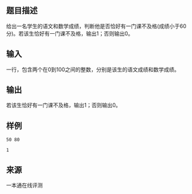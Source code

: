 ## 题目描述

给出一名学生的语文和数学成绩，判断他是否恰好有一门课不及格(成绩小于60分)。若该生恰好有一门课不及格，输出1；否则输出0。

## 输入

一行，包含两个在0到100之间的整数，分别是该生的语文成绩和数学成绩。

## 输出

若该生恰好有一门课不及格，输出1；否则输出0。

## 样例

```input1
50 80

```

```output1
1
```


 ## 来源

 一本通在线评测 